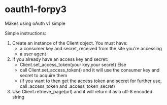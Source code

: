 oauth1-forpy3
=============

Makes using oAuth v1 simple

Simple instructions:
  1) Create an instance of the Client object. You must have:
      - a consumer key and secret, received from the site you're accessing
      - a user agent
  2) If you already have an access key and secret:
      - Client.set_access_token(your key,your secret)
     Else 
      - call Client.set_access_token() and it will use the consumer key and secret to acquire them
      - (if you want to then get the access token and secret for further use, call .access_token and .access_token_secret)
  3) Use Client.retrieve_page(url) and it will return it as a utf-8 encoded string
